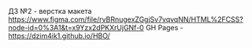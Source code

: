 ДЗ №2 - верстка макета https://www.figma.com/file/rvBRnugexZGgjSv7vqvqNN/HTML%2FCSS?node-id=0%3A1&t=x9Yzx2dPKXrUjGNf-0
GH Pages - https://dzim4ik1.github.io/HBO/
